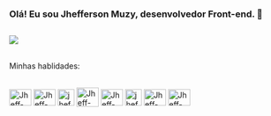 ### Olá! Eu sou Jhefferson Muzy, desenvolvedor Front-end. 👋
##
<div><img align="center" src="https://github-readme-stats.vercel.app/api?username=Jheff8&show_icons=true&theme=midnight-purple"/></div><br>
<p>Minhas hablidades:</p>
<div style="display: inline_block"><br>
  <img align="center" alt="Jheff-Js" height="30" width="40" src="https://cdn.jsdelivr.net/gh/devicons/devicon/icons/javascript/javascript-original.svg">
  <img align="center" alt="Jheff-Js" height="30" width="40" src="https://cdn.jsdelivr.net/gh/devicons/devicon/icons/vuejs/vuejs-original.svg">
  <img align="center" alt="jheff-js" height="30" with="35" src="https://cdn.jsdelivr.net/gh/devicons/devicon/icons/jquery/jquery-original.svg">
  <img align="center" alt="Jheff-Js" height="35" width="40" src="https://cdn.jsdelivr.net/gh/devicons/devicon/icons/bootstrap/bootstrap-original.svg">
  <img align="center" alt="Jheff-Js" height="30" width="40" src="https://cdn.jsdelivr.net/gh/devicons/devicon/icons/css3/css3-original.svg">
  <img align="center" alt="jheff-js" height="30" widht="40" src="https://cdn.jsdelivr.net/gh/devicons/devicon/icons/html5/html5-original.svg">
  <img align="center" alt="Jheff-Js" height="30" width="40" src="https://cdn.jsdelivr.net/gh/devicons/devicon/icons/python/python-original.svg">
  <img align="center" alt="Jheff-Js" height="30" width="40" src="https://cdn.jsdelivr.net/gh/devicons/devicon/icons/figma/figma-original.svg">
</div>

